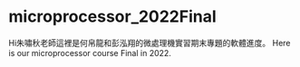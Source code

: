 # microprocessor_2022Final
Hi朱嘯秋老師這裡是何帛龍和彭泓翔的微處理機實習期末專題的軟體進度。
Here is our microprocessor course Final in 2022.

